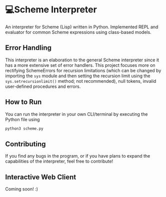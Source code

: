 # 💻Scheme Interpreter
An interpreter for Scheme (Lisp) written in Python. Implemented REPL and evaluator for common Scheme expressions using class-based models. 

## Error Handling
This interpreter is an elaboration to the general Scheme interpreter since it has a more extensive set of error handlers. This project focuses more on rectifying SchemeErrors for recursion limitations (which can be changed by importing the `sys` module and then setting the recursion limit using the `sys.setrecursionlimit()` method; not recommended), null tokens, invalid user-defined procedures and errors.

## How to Run
You can run the interpreter in your own CLI/terminal by executing the Python file using

```bash
python3 scheme.py
```

## Contributing
If you find any bugs in the program, or if you have plans to expand the capabilities of the interpreter, feel free to contribute!

## Interactive Web Client
Coming soon! :)
